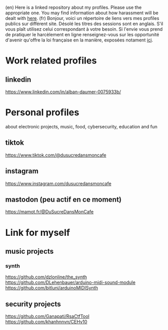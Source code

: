 (en) Here is a linked repository about my profiles. Please use the appropriate one. You may find information about how harassment will be dealt with [here](https://www.legifrance.gouv.fr/codes/article_lc/LEGIARTI000037289658/).
(fr) Bonjour, voici un répertoire de liens vers mes profiles publics sur différent site. Désolé les titres des sessions sont en anglais. S'il vous plaît utilisez celui correspondant à votre besoin.
Si l'envie vous prend de pratiquer le harcèlement en ligne renseignez-vous sur les opportunité d'avenir qu'offre la loi française en la manière, exposées notament [ici](https://www.legifrance.gouv.fr/codes/article_lc/LEGIARTI000037289658/).

# Work related profiles
## linkedin
https://www.linkedin.com/in/alban-daumer-0075933b/

# Personal profiles
about electronic projects, music, food, cybersecurity, education and fun
## tiktok
https://www.tiktok.com/@dusucredansmoncafe
## instagram
https://www.instagram.com/dusucredansmoncafe
## mastodon (peu actif en ce moment)
https://mamot.fr/@DuSucreDansMonCafe


# Link for myself
## music projects
### synth
https://github.com/dzlonline/the_synth
https://github.com/DLehenbauer/arduino-midi-sound-module
https://github.com/bitluni/arduinoMIDISynth

## security projects
https://github.com/Ganapati/RsaCtfTool
https://github.com/khanhnnvn/CEHv10

